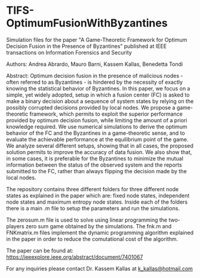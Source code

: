 # TIFS-OptimumFusionWithByzantines
 Simulation files for the paper "A Game-Theoretic Framework for Optimum Decision Fusion in the Presence of Byzantines" published at IEEE transactions on Information Forensics and Security

 Authors: Andrea Abrardo, Mauro Barni, Kassem Kallas, Benedetta Tondi

 Abstract:
 Optimum decision fusion in the presence of malicious nodes - often referred to as Byzantines - is hindered by the necessity of exactly knowing the statistical behavior of Byzantines. In this paper, we focus on a simple, yet widely adopted, setup in which a fusion center (FC) is asked to make a binary decision about a sequence of system states by relying on the possibly corrupted decisions provided by local nodes. We propose a game-theoretic framework, which permits to exploit the superior performance provided by optimum decision fusion, while limiting the amount of a priori knowledge required. We use numerical simulations to derive the optimum behavior of the FC and the Byzantines in a game-theoretic sense, and to evaluate the achievable performance at the equilibrium point of the game. We analyze several different setups, showing that in all cases, the proposed solution permits to improve the accuracy of data fusion. We also show that, in some cases, it is preferable for the Byzantines to minimize the mutual information between the status of the observed system and the reports submitted to the FC, rather than always flipping the decision made by the local nodes.

 The repository contains three different folders for three different node states as explained in the paper which are: fixed node states, independent node states and maximum entropy node states. Inside each of the folders there is a main .m file to setup the parameters and run the simulations.

 The zerosum.m file is used to solve using linear programming the two-players zero sum game obtained by the simulations.
 The fnk.m and FNKmatrix.m files implement the dynamic programming algorithm explained in the paper in order to reduce the comutational cost of the algorithm.

 The paper can be found at: https://ieeexplore.ieee.org/abstract/document/7401067

 For any inquiries please contact Dr. Kassem Kallas at k_kallas@hotmail.com

